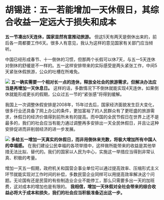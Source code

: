 # 胡锡进：五一若能增加一天休假日，其综合收益一定远大于损失和成本

**五一节凑出5天连休，国家显然有意推动旅游。** 但这5天有两天是倒休出来的，前后各一周都要工作6天。很多人有意见，我认为这样的意见国家有关部门应当倾听。

中国已经形成春节、十一倒休的习惯，但那两个长假可以休7天，与五一5天连休对倒休的舒缓是不一样的。五一这样安排带来的实际感受是两头紧张工作，中间5天紧张休假旅游，公众的吐槽在所难免。

![](https://inews.gtimg.com/newsapp_bt/0/15778722628/1000)
**五一确实需要一个相对长一点的连休，释放全社会的旅游需求，但解决办法应当是再增加一天休息日。**
这样的话，多数情况下不倒休就能实现4天连休，如果倒休就能形成更长的假期，公众过五一节的“紧张感”将得到缓解。

我国上一次调整休假安排是2008年，15年过去后，国家经济面貌发生巨大变化，很多行业还具备了网上办公的条件，更加富裕了的人民群众有了更旺盛的旅游需求，休假日的经济价值得到前所未有的提高。而中国的全民节假日在世界上还不是最多的，我们的社会应当有能力通过调整再多安排出一天全民休假日，并且让这种安排促进而非削弱经济的进一步发展。

![](https://inews.gtimg.com/newsapp_bt/0/15778722629/1000)
**多给五一增加一天真实的休假日，而非用倒休来充数，将极大增加所有中国人的幸福感。**
在我们建设公民幸福的各项举措中，这样做所能带来的收益是其他举措无法比拟、替代的。我们的国家以人民为中心，实施这一举措应当得到非常认真、积极的考量。

增加一天五一假期，政府机关和国营企事业单位可以通过提高效率、压缩形式主义环节就能实现对工作时间的补偿，多数民营企业同样可以用提高效率解决这个问题。无论国有还是民营的有些制造业企业不能停工，那么只需要多出一天的加班费，这对成本的增加也是有限的。
**我相信，增加一天休假对全社会带来的综合收益必将大于成本和损失，我们的社会应当积极准备迈出这一步。**

